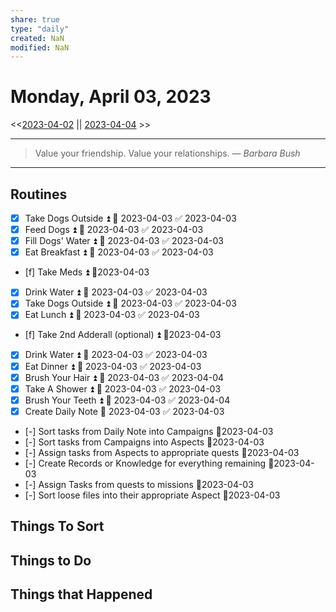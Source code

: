 ```yaml
---
share: true
type: "daily"
created: NaN 
modified: NaN
---
```

# Monday, April 03, 2023
<<[2023-04-02](./2023-04-02.md#) || [2023-04-04](./2023-04-04.md#) >>

---

> Value your friendship. Value your relationships.
> — <cite>Barbara Bush</cite>

---

## Routines
- [x] Take Dogs Outside ⏫ 📅 2023-04-03 ✅ 2023-04-03
- [x] Feed Dogs ⏫ 📅 2023-04-03 ✅ 2023-04-03
- [x] Fill Dogs' Water ⏫ 📅 2023-04-03 ✅ 2023-04-03
- [x] Eat Breakfast ⏫ 📅 2023-04-03 ✅ 2023-04-03
- [f] Take Meds ⏫  📆2023-04-03
- [x] Drink Water ⏫ 📅 2023-04-03 ✅ 2023-04-03
- [x] Take Dogs Outside ⏫ 📅 2023-04-03 ✅ 2023-04-03
- [x] Eat Lunch ⏫ 📅 2023-04-03 ✅ 2023-04-03
- [f] Take 2nd Adderall (optional) ⏫  📆2023-04-03
- [x] Drink Water ⏫ 📅 2023-04-03 ✅ 2023-04-03
- [x] Eat Dinner ⏫ 📅 2023-04-03 ✅ 2023-04-03
- [x] Brush Your Hair ⏫ 📅 2023-04-03 ✅ 2023-04-04
- [x] Take A Shower ⏫ 📅 2023-04-03 ✅ 2023-04-03
- [x] Brush Your Teeth ⏫ 📅 2023-04-03 ✅ 2023-04-04
- [x] Create Daily Note 📅 2023-04-03 ✅ 2023-04-03
- [-] Sort tasks from Daily Note into Campaigns 📆2023-04-03
- [-] Sort tasks from Campaigns into Aspects 📆2023-04-03
- [-] Assign tasks from Aspects to appropriate quests 📆2023-04-03
- [-] Create Records or Knowledge for everything remaining 📆2023-04-03
- [-] Assign Tasks from quests to missions 📆2023-04-03
- [-] Sort loose files into their appropriate Aspect 📆2023-04-03


## Things To Sort

## Things to Do









## Things that Happened
